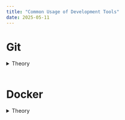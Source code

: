 ```yaml
---
title: "Common Usage of Development Tools"
date: 2025-05-11
---
```


Git
======
<details><summary>Theory</summary>
<br>

[Dev Tools basics - Git](/posts/2023-7-4-git/) 
<br>


</details>
<br>

Docker
======
<details><summary>Theory</summary>
<br>

[Dev Tools basics - Docker](/posts/2022-12-14-docker/) 
<br>


</details>
<br>